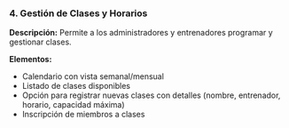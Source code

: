 ### 4. **Gestión de Clases y Horarios**
**Descripción:** Permite a los administradores y entrenadores programar y gestionar clases.

**Elementos:**
- Calendario con vista semanal/mensual
- Listado de clases disponibles
- Opción para registrar nuevas clases con detalles (nombre, entrenador, horario, capacidad máxima)
- Inscripción de miembros a clases
